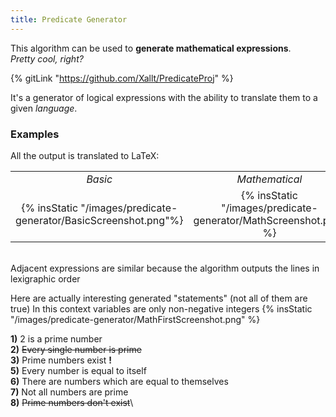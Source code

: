```yaml
---
title: Predicate Generator
---
```


This algorithm can be used to **generate mathematical expressions**.\
*Pretty cool, right?*

{% gitLink "https://github.com/Xallt/PredicateProj" %}

It's a generator of logical expressions with the ability to translate them to a given *language*. 

### Examples

All the output is translated to LaTeX:

|     |     |     |
|:---:|:---:|:---:|
|*Basic*|*Mathematical*|*English*|
|{% insStatic "/images/predicate-generator/BasicScreenshot.png"%}|{% insStatic "/images/predicate-generator/MathScreenshot.png" %}|{% insStatic "/images/predicate-generator/EngNaturalScreenshot.png" %}|
<br>
Adjacent expressions are similar because the algorithm outputs the lines in lexigraphic order

Here are actually interesting generated "statements" (not all of them are true)
In this context variables are only non-negative integers
{% insStatic "/images/predicate-generator/MathFirstScreenshot.png" %}

**1)** 2 is a prime number\
**2)** <del>Every single number is prime</del>\
**3)** Prime numbers exist **!**\
**5)** Every number is equal to itself\
**6)** There are numbers which are equal to themselves\
**7)** Not all numbers are prime\
**8)** <del>Prime numbers don't exist</del>\